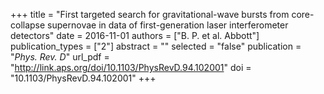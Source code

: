 +++
title = "First targeted search for gravitational-wave bursts from core-collapse supernovae in data of first-generation laser interferometer detectors"
date = 2016-11-01
authors = ["B. P. et al. Abbott"]
publication_types = ["2"]
abstract = ""
selected = "false"
publication = "*Phys. Rev. D*"
url_pdf = "http://link.aps.org/doi/10.1103/PhysRevD.94.102001"
doi = "10.1103/PhysRevD.94.102001"
+++

